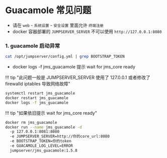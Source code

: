 # Guacamole 常见问题

- 请在 `web` - `系统设置` - `安全设置` 里面允许 `终端注册`
- docker 容器部署的 `JUMPSERVER_SERVER` 不可以使用 `http://127.0.0.1:8080`

### 1. guacamole 启动异常

```sh
cat /opt/jumpserver/config.yml | grep BOOTSTRAP_TOKEN
```

- docker logs -f jms_guacamole 提示 wait for jms_core ready

!!! tip "此问题一般是 JUMPSERVER_SERVER 使用了 127.0.0.1 或者修改了 firewalld iptables 导致网络故障"

```sh
systemctl restart jms_guacamole
docker restart jms_guacamole
docker logs -f jms_guacamole
```

!!! tip "如果依旧提示 wait for jms_core ready"

```sh
docker rm jms_guacamole
docker run --name jms_guacamole -d
  -p 127.0.0.1:8081:8080
  -e JUMPSERVER_SERVER=http://你的core_url:8080
  -e BOOTSTRAP_TOKEN=你的token
  -e GUACAMOLE_LOG_LEVEL=ERROR
  jumpserver/jms_guacamole:1.5.8
```
